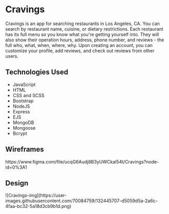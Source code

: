 <h1>Cravings</h1>

Cravings is an app for searching restaurants in Los Angeles, CA. You can search by restaurant name, cuisine, or dietary restrictions. Each restaurant has its full menu so you know what you're getting yourself into. They will also show their operation hours, address, phone number, and reviews - the full who, what, when, where, why.  Upon creating an account, you can customize your profile, add reviews, and check out reviews from other users. 

<h2>Technologies Used</h2>
<ul>
<li>JavaScript</li>
<li>HTML</li>
<li>CSS and SCSS</li>
<li>Bootstrap</li>
<li>NodeJS</li>
<li>Express</li>
<li>EJS</li>
<li>MongoDB</li>
<li>Mongoose</li>
<li>Bcrypt</li>
</ul>

<h2>Wireframes</h2>
https://www.figma.com/file/ucqG6Audj8B3yUWCkal54t/Cravings?node-id=0%3A1

<h2>Design</h2>
![Cravings-img](https://user-images.githubusercontent.com/70084759/132445707-d5059d5a-2a6c-4faa-bc32-5a18d3cb9b1d.png)

